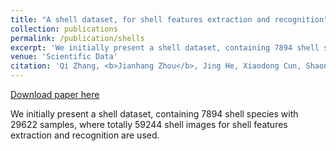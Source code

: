```yaml
---
title: "A shell dataset, for shell features extraction and recognition"
collection: publications
permalink: /publication/shells
excerpt: 'We initially present a shell dataset, containing 7894 shell species with 29622 samples, where totally 59244 shell images for shell features extraction and recognition are used.'
venue: 'Scientific Data'
citation: 'Qi Zhang, <b>Jianhang Zhou</b>, Jing He, Xiaodong Cun, Shaoning Zeng & Bob Zhang (2019). &quot;A shell dataset, for shell features extraction and recognition,&quot; <i>Scientific Data</i>. 226.'
---
```


[Download paper here](http://combatzhou.github.io/files/s41597-019-0230-3.pdf)

We initially present a shell dataset, containing 7894 shell species with 29622 samples, where totally 59244 shell images for shell features extraction and recognition are used.

